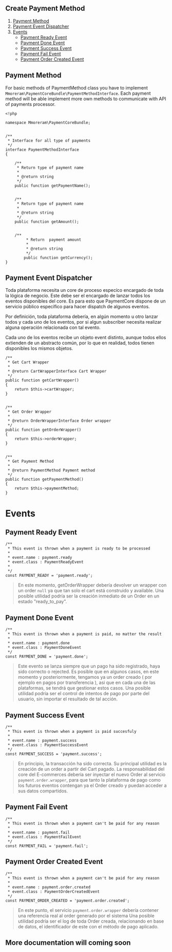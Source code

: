 Create Payment Method
-----

1. [Payment Method](#payment-method)
2. [Payment Event Dispatcher](#payment-event-dispatcher)
3. [Events](#events)
    * [Payment Ready Event](#payment-ready-event)
    * [Payment Done Event](#payment-done-event)
    * [Payment Success Event](#payment-success-event)
    * [Payment Fail Event](#payment-fail-event)
    * [Payment Order Created Event](#payment-order-created-event)

## Payment Method

For basic methods of PaymentMethod class you have to implement `Mmoreram\PaymentCoreBundle\PaymentMethodInterface`. Each payment method will be able implement more own methods to communicate with API of payments processor.

    <!php

    namespace Mmoreram\PaymentCoreBundle;


    /**
     * Interface for all type of payments
     */
    interface PaymentMethodInterface
    {

        /**
         * Return type of payment name
         *
         * @return string
         */
        public function getPaymentName();


        /**
         * Return type of payment name
         *
         * @return string
         */
        public function getAmount();


        /**
             * Return  payment amount
             *
             * @return string
             */
            public function getCurrency();
    }

## Payment Event Dispatcher

Toda plataforma necesita un core de proceso especíco encargado de toda la lógica de negocio. Este debe ser el encargado de lanzar todos los eventos disponibles del core. Es para esto que PaymentCore dispone de un servicio público específico para hacer dispatch de algunos eventos.

Por definición, toda plataforma debería, en algún momento u otro lanzar todos y cada uno de los eventos, por si algun subscriber necesita realizar alguna operación relacionada con tal evento.

Cada uno de los eventos recibe un objeto event distinto, aunque todos ellos extienden de un abstracto común, por lo que en realidad, todos tienen disponibles los mismos objetos.

    /**
     * Get Cart Wrapper
     *
     * @return CartWrapperInterface Cart Wrapper
     */
    public function getCartWrapper()
    {
        return $this->cartWrapper;
    }


    /**
     * Get Order Wrapper
     *
     * @return OrderWrapperInterface Order wrapper
     */
    public function getOrderWrapper()
    {
        return $this->orderWrapper;
    }


    /**
     * Get Payment Method
     *
     * @return PaymentMethod Payment method
     */
    public function getPaymentMethod()
    {
        return $this->paymentMethod;
    }

# Events

## Payment Ready Event

    /**
     * This event is thrown when a payment is ready to be processed
     *
     * event.name : payment.ready
     * event.class : PaymentReadyEvent
     *
     */
    const PAYMENT_READY = 'payment.ready';

> En este momento, getOrderWrapper debería devolver un wrapper con un order `null` ya que tan solo el cart está construido y available.
> Una posible utilidad podría ser la creación inmediato de un Order en un estado "ready_to_pay".

## Payment Done Event

    /**
     * This event is thrown when a payment is paid, no matter the result
     *
     * event.name : payment.done
     * event.class : PaymentDoneEvent
     */
    const PAYMENT_DONE = 'payment.done';

> Este evento se lanza siempre que un pago ha sido registrado, haya sido correcto o rejected.
> Es posible que en algunos casos, en este momento y posteriormente, tengamos ya un order creado ( por ejemplo en pagos por transferencia ), asi que en cada una de las plataformas, se tendrá que gestionar estos casos.
> Una posible utilidad podría ser el control de intentos de pago por parte del usuario, sin importar el resultado de tal acción.

## Payment Success Event

    /**
     * This event is thrown when a payment is paid succesfuly
     *
     * event.name : payment.success
     * event.class : PaymentSuccessEvent
     */
    const PAYMENT_SUCCESS = 'payment.success';

> En principio, la transacción ha sido correcta.
> Su principal utilidad es la creación de un order a partir del Cart pagado.
> La responsabilidad del core del E-commerces debería ser inyectar el nuevo Order al servicio `payment.order.wrapper`, para que tanto la plataforma de pago como los futuros eventos contengan ya el Order creado y puedan acceder a sus datos compartidos.

## Payment Fail Event

    /**
     * This event is thrown when a payment can't be paid for any reason
     *
     * event.name : payment.fail
     * event.class : PaymentFailEvent
     */
    const PAYMENT_FAIL = 'payment.fail';

## Payment Order Created Event

    /**
     * This event is thrown when a payment can't be paid for any reason
     *
     * event.name : payment.order.created
     * event.class : PaymentOrderCreatedEvent
     */
    const PAYMENT_ORDER_CREATED = 'payment.order.created';

> En este punto, el servicio `payment.order.wrapper` debería contener una referencia real al order generado por el sistema
> Una posible utilidad podría ser el log de toda Order creada, relacionando en base de datos, el identificador de este con el método de pago aplicado.


## More documentation will coming soon